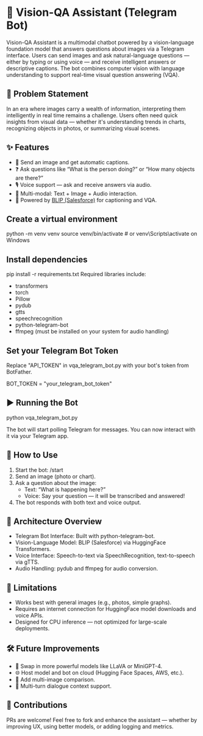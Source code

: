 # 🧠 Vision-QA Assistant (Telegram Bot)

Vision-QA Assistant is a multimodal chatbot powered by a vision-language foundation model that answers questions about images via a Telegram interface. Users can send images and ask natural-language questions — either by typing or using voice — and receive intelligent answers or descriptive captions. The bot combines computer vision with language understanding to support real-time visual question answering (VQA).

## 🧠 Problem Statement

In an era where images carry a wealth of information, interpreting them intelligently in real time remains a challenge. Users often need quick insights from visual data — whether it's understanding trends in charts, recognizing objects in photos, or summarizing visual scenes. 

## ✨ Features

- 📸 Send an image and get automatic captions.
- ❓ Ask questions like “What is the person doing?” or “How many objects are there?”
- 🎙 Voice support — ask and receive answers via audio.
- 🔁 Multi-modal: Text + Image + Audio interaction.
- 🤖 Powered by [BLIP (Salesforce)](https://github.com/salesforce/BLIP) for captioning and VQA.

## Create a virtual environment

python -m venv venv
source venv/bin/activate  # or venv\Scripts\activate on Windows

## Install dependencies

pip install -r requirements.txt
Required libraries include:

* transformers
* torch
* Pillow
* pydub
* gtts
* speechrecognition
* python-telegram-bot
* ffmpeg (must be installed on your system for audio handling)

## Set your Telegram Bot Token

Replace "API_TOKEN" in vqa_telegram_bot.py with your bot's token from BotFather.

BOT_TOKEN = "your_telegram_bot_token"

## ▶️ Running the Bot

python vqa_telegram_bot.py

The bot will start polling Telegram for messages. You can now interact with it via your Telegram app.

## 📸 How to Use

1. Start the bot: /start
2. Send an image (photo or chart).
3. Ask a question about the image:
     * Text: “What is happening here?”
     * Voice: Say your question — it will be transcribed and answered!
4. The bot responds with both text and voice output.

## 🧱 Architecture Overview

* Telegram Bot Interface: Built with python-telegram-bot.
* Vision-Language Model: BLIP (Salesforce) via HuggingFace Transformers.
* Voice Interface: Speech-to-text via SpeechRecognition, text-to-speech via gTTS.
* Audio Handling: pydub and ffmpeg for audio conversion.

## 📌 Limitations

* Works best with general images (e.g., photos, simple graphs).
* Requires an internet connection for HuggingFace model downloads and voice APIs.
* Designed for CPU inference — not optimized for large-scale deployments.

## 🛠 Future Improvements

* 🧠 Swap in more powerful models like LLaVA or MiniGPT-4.
* 🌐 Host model and bot on cloud (Hugging Face Spaces, AWS, etc.).
* 🧩 Add multi-image comparison.
* 🧵 Multi-turn dialogue context support.

## 🤝 Contributions

PRs are welcome! Feel free to fork and enhance the assistant — whether by improving UX, using better models, or adding logging and metrics.








